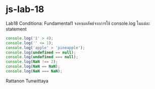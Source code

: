 # js-lab-18
Lab18 Conditiona: Fundamental1
จงหาผลลัพธ์จากการใช้ console.log ในแต่ละ statement

```JavaScript
console.log('1' > 4);
console.log('' <= 1); 
console.log('apple' > 'pineapple');
console.log(undefined == null);
console.log(undefined === null);
console.log(NaN !== 2);
console.log(NaN == NaN);
console.log(NaN === NaN);
```
Rattanon Tunwittaya
